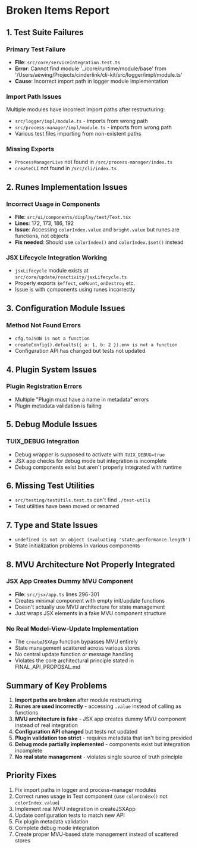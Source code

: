 # Broken Items Report

## 1. Test Suite Failures

### Primary Test Failure
- **File**: `src/core/serviceIntegration.test.ts`
- **Error**: Cannot find module '../core/runtime/module/base' from '/Users/aewing/Projects/cinderlink/cli-kit/src/logger/impl/module.ts'
- **Cause**: Incorrect import path in logger module implementation

### Import Path Issues
Multiple modules have incorrect import paths after restructuring:
- `src/logger/impl/module.ts` - imports from wrong path
- `src/process-manager/impl/module.ts` - imports from wrong path  
- Various test files importing from non-existent paths

### Missing Exports
- `ProcessManagerLive` not found in `/src/process-manager/index.ts`
- `createCLI` not found in `/src/cli/index.ts`

## 2. Runes Implementation Issues

### Incorrect Usage in Components
- **File**: `src/ui/components/display/text/Text.tsx`
- **Lines**: 172, 173, 186, 192
- **Issue**: Accessing `colorIndex.value` and `bright.value` but runes are functions, not objects
- **Fix needed**: Should use `colorIndex()` and `colorIndex.$set()` instead

### JSX Lifecycle Integration Working
- `jsxLifecycle` module exists at `src/core/update/reactivity/jsxLifecycle.ts`
- Properly exports `$effect`, `onMount`, `onDestroy` etc.
- Issue is with components using runes incorrectly

## 3. Configuration Module Issues

### Method Not Found Errors
- `cfg.toJSON is not a function`
- `createConfig().defaults({ a: 1, b: 2 }).env is not a function`
- Configuration API has changed but tests not updated

## 4. Plugin System Issues

### Plugin Registration Errors
- Multiple "Plugin must have a name in metadata" errors
- Plugin metadata validation is failing

## 5. Debug Module Issues

### TUIX_DEBUG Integration
- Debug wrapper is supposed to activate with `TUIX_DEBUG=true`
- JSX app checks for debug mode but integration is incomplete
- Debug components exist but aren't properly integrated with runtime

## 6. Missing Test Utilities
- `src/testing/testUtils.test.ts` can't find `./test-utils`
- Test utilities have been moved or renamed

## 7. Type and State Issues
- `undefined is not an object (evaluating 'state.performance.length')`
- State initialization problems in various components

## 8. MVU Architecture Not Properly Integrated

### JSX App Creates Dummy MVU Component
- **File**: `src/jsx/app.ts` lines 296-301
- Creates minimal component with empty init/update functions
- Doesn't actually use MVU architecture for state management
- Just wraps JSX elements in a fake MVU component structure

### No Real Model-View-Update Implementation
- The `createJSXApp` function bypasses MVU entirely
- State management scattered across various stores
- No central update function or message handling
- Violates the core architectural principle stated in FINAL_API_PROPOSAL.md

## Summary of Key Problems

1. **Import paths are broken** after module restructuring
2. **Runes are used incorrectly** - accessing `.value` instead of calling as functions
3. **MVU architecture is fake** - JSX app creates dummy MVU component instead of real integration
4. **Configuration API changed** but tests not updated
5. **Plugin validation too strict** - requires metadata that isn't being provided
6. **Debug mode partially implemented** - components exist but integration incomplete
7. **No real state management** - violates single source of truth principle

## Priority Fixes

1. Fix import paths in logger and process-manager modules
2. Correct runes usage in Text component (use `colorIndex()` not `colorIndex.value`)
3. Implement real MVU integration in createJSXApp
4. Update configuration tests to match new API
5. Fix plugin metadata validation
6. Complete debug mode integration
7. Create proper MVU-based state management instead of scattered stores